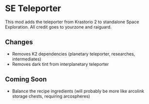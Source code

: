 # SE Teleporter

This mod adds the teleporter from Krastorio 2 to standalone Space Exploration. All credit goes to yourzone and raiguard.

## Changes

- Removes K2 dependencies (planetary teleporter, researches, intermediates)
- Removes dark tint from interplanetary teleporter

## Coming Soon

- Balance the recipe ingredients (will probably be more like arcolink storage chests, requiring arcospheres)
